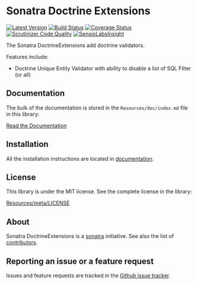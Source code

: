 Sonatra Doctrine Extensions
===========================

[![Latest Version](https://img.shields.io/packagist/v/sonatra/doctrine-extensions.svg)](https://packagist.org/packages/sonatra/doctrine-extensions)
[![Build Status](https://img.shields.io/travis/sonatra/sonatra-doctrine-extensions/master.svg)](https://travis-ci.org/sonatra/sonatra-doctrine-extensions)
[![Coverage Status](https://img.shields.io/coveralls/sonatra/sonatra-doctrine-extensions/master.svg)](https://coveralls.io/r/sonatra/sonatra-doctrine-extensions?branch=master)
[![Scrutinizer Code Quality](https://img.shields.io/scrutinizer/g/sonatra/sonatra-doctrine-extensions/master.svg)](https://scrutinizer-ci.com/g/sonatra/sonatra-doctrine-extensions?branch=master)
[![SensioLabsInsight](https://img.shields.io/sensiolabs/i/9a3fd990-d241-47e0-9778-bc31e8df9deb.svg)](https://insight.sensiolabs.com/projects/9a3fd990-d241-47e0-9778-bc31e8df9deb)

The Sonatra DoctrineExtensions add doctrine validators.

Features include:

- Doctrine Unique Entity Validator with ability to disable a list of SQL Filter (or all)

Documentation
-------------

The bulk of the documentation is stored in the `Resources/doc/index.md`
file in this library:

[Read the Documentation](Resources/doc/index.md)

Installation
------------

All the installation instructions are located in [documentation](Resources/doc/index.md).

License
-------

This library is under the MIT license. See the complete license in the library:

[Resources/meta/LICENSE](Resources/meta/LICENSE)

About
-----

Sonatra DoctrineExtensions is a [sonatra](https://github.com/sonatra) initiative.
See also the list of [contributors](https://github.com/sonatra/sonatra-doctrine-extensions/graphs/contributors).

Reporting an issue or a feature request
---------------------------------------

Issues and feature requests are tracked in the [Github issue tracker](https://github.com/sonatra/sonatra-doctrine-extensions/issues).
